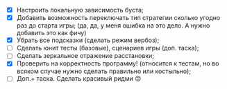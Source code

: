 - [x] Настроить локальную зависимость буста;
- [x] Добавить возможность переключать тип cтратегии сколько угодно раз до старта игры; (да, да, у меня ошибка на это дело. А нужно добавить это как фичу)
- [x] Убрать все подсказки (сделать режим вербоз);
- [ ] Сделать юнит тесты (базовые), сценариев игры (доп. таска);
- [ ] Сделать зеркальное отражение расстановки;
- [x] Проверить на корректность программу! (относится к тестам, но во всяком случае нужно сделать правильно или костыльно);
- [ ] Доп.+ таска. Сделать красивый ридми 😊